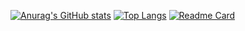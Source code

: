 [![Anurag's GitHub stats](https://github-readme-stats.vercel.app/api?username=ArthurRbn&show_icons=true&count_private=true&hide=stars&theme=prussian)](https://github.com/anuraghazra/github-readme-stats)
[![Top Langs](https://github-readme-stats.vercel.app/api/top-langs/?username=ArthurRbn&exclude_repo=ChooseNextTrip)](https://github.com/anuraghazra/github-readme-stats)
[![Readme Card](https://github-readme-stats.vercel.app/api/pin/?username=ArthurRbn&repo=stats)](https://github.com/anuraghazra/github-readme-stats)
